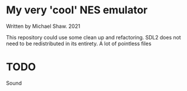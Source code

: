 # My very 'cool' NES emulator

Written by Michael Shaw. 2021

This repository could use some clean up and refactoring. SDL2 does not need to be redistributed in its entirety. A lot of pointless files

# TODO
Sound

